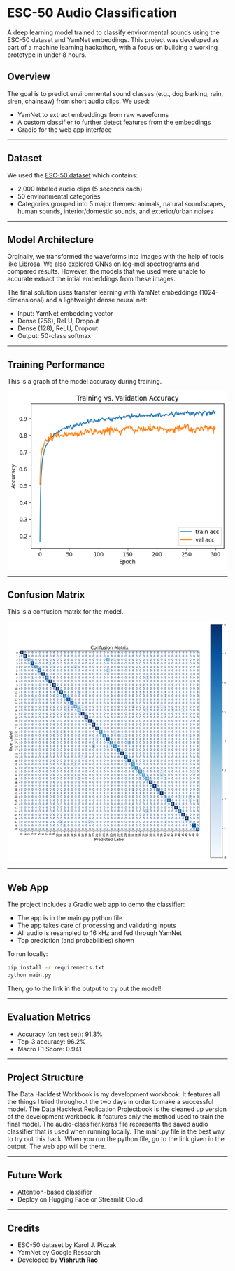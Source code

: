 
# ESC-50 Audio Classification

A deep learning model trained to classify environmental sounds using the ESC-50 dataset and YamNet embeddings. This project was developed as part of a machine learning hackathon, with a focus on building a working prototype in under 8 hours.

## Overview

The goal is to predict environmental sound classes (e.g., dog barking, rain, siren, chainsaw) from short audio clips. We used:

- YamNet to extract embeddings from raw waveforms
- A custom classifier to further detect features from the embeddings
- Gradio for the web app interface

---

## Dataset

We used the [ESC-50 dataset](https://github.com/karoldvl/ESC-50) which contains:

- 2,000 labeled audio clips (5 seconds each)
- 50 environmental categories
- Categories grouped into 5 major themes: animals, natural soundscapes, human sounds, interior/domestic sounds, and exterior/urban noises

---

## Model Architecture

Orginally, we transformed the waveforms into images with the help of tools like Librosa.
We also explored CNNs on log-mel spectrograms and compared results.
However, the models that we used were unable to accurate extract the intial embeddings from these images.

The final solution uses transfer learning with YamNet embeddings (1024-dimensional) and a lightweight dense neural net:

- Input: YamNet embedding vector
- Dense (256), ReLU, Dropout
- Dense (128), ReLU, Dropout
- Output: 50-class softmax

---

## Training Performance

This is a graph of the model accuracy during training.

![Training Accuracy](resources/training_graph.png)

---

## Confusion Matrix

This is a confusion matrix for the model.

![Confusion Matrix](resources/confusion_matrix.png)

---

## Web App

The project includes a Gradio web app to demo the classifier:

- The app is in the main.py python file
- The app takes care of processing and validating inputs
- All audio is resampled to 16 kHz and fed through YamNet
- Top prediction (and probabilities) shown

To run locally:

```bash
pip install -r requirements.txt
python main.py
```
Then, go to the link in the output to try out the model!

---

## Evaluation Metrics

- Accuracy (on test set): 91.3%
- Top-3 accuracy: 96.2%
- Macro F1 Score: 0.941

---

## Project Structure

The Data Hackfest Workbook is my development workbook. It features all the things I tried throughout the two days in order to make a successful model. 
The Data Hackfest Replication Projectbook is the cleaned up version of the development workbook. It features only the method used to train the final model.
The audio-classifier.keras file represents the saved audio classifier that is used when running locally.
The main.py file is the best way to try out this hack. When you run the python file, go to the link given in the output. The web app will be there.

---

## Future Work

- Attention-based classifier
- Deploy on Hugging Face or Streamlit Cloud

---

## Credits

- ESC-50 dataset by Karol J. Piczak
- YamNet by Google Research
- Developed by **Vishruth Rao**
